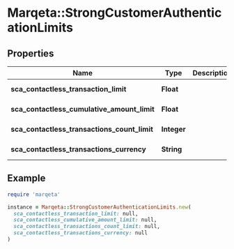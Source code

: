# Marqeta::StrongCustomerAuthenticationLimits

## Properties

| Name | Type | Description | Notes |
| ---- | ---- | ----------- | ----- |
| **sca_contactless_transaction_limit** | **Float** |  | [optional][readonly] |
| **sca_contactless_cumulative_amount_limit** | **Float** |  | [optional][readonly] |
| **sca_contactless_transactions_count_limit** | **Integer** |  | [optional][readonly] |
| **sca_contactless_transactions_currency** | **String** |  | [optional][readonly] |

## Example

```ruby
require 'marqeta'

instance = Marqeta::StrongCustomerAuthenticationLimits.new(
  sca_contactless_transaction_limit: null,
  sca_contactless_cumulative_amount_limit: null,
  sca_contactless_transactions_count_limit: null,
  sca_contactless_transactions_currency: null
)
```

